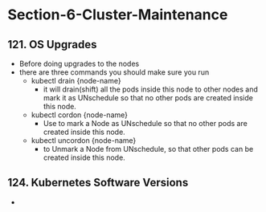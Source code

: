 # Section-6-Cluster-Maintenance

## 121. OS Upgrades

- Before doing upgrades to the nodes
- there are three commands you should make sure you run
  - kubectl drain {node-name}
    - it will drain(shift) all the pods inside this node to other nodes and mark it as UNschedule so that no other pods are created inside this node.
  - kubectl cordon {node-name}
    - Use to mark a Node as UNschedule so that no other pods are created inside this node.
  - kubectl uncordon {node-name}
    - to Unmark a Node from UNschedule, so that other pods can be created inside this node.

## 124. Kubernetes Software Versions

- 